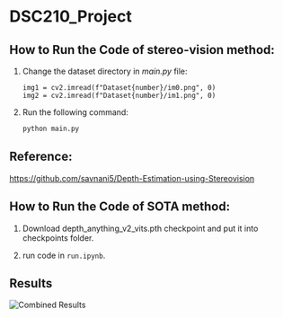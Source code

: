 # DSC210_Project

## How to Run the Code of stereo-vision method:
1) Change the dataset directory in *main.py* file:

    ```PY
    img1 = cv2.imread(f"Dataset{number}/im0.png", 0)
    img2 = cv2.imread(f"Dataset{number}/im1.png", 0)
    ```
2) Run the following command:
  
    ```sh
    python main.py
    ```

## Reference:
https://github.com/savnani5/Depth-Estimation-using-Stereovision

## How to Run the Code of SOTA method:
1) Download depth_anything_v2_vits.pth checkpoint and put it into checkpoints folder.

2) run code in `run.ipynb`.

## Results
<!-- Image is currently blank/missing -->
![Combined Results](https://imgur.com/KC2W3PE.png)
